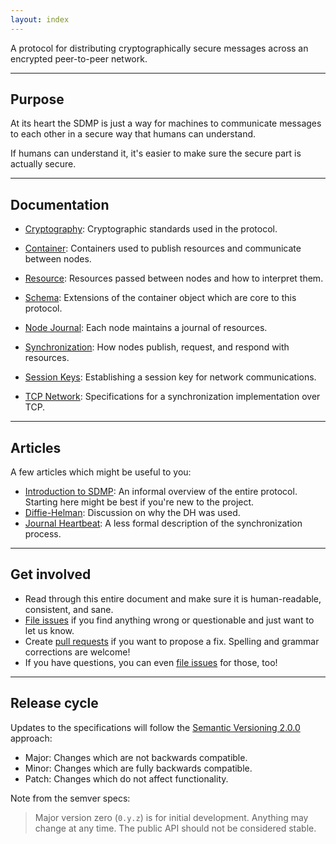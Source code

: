 ```yaml
---
layout: index
---
```



A protocol for distributing cryptographically secure messages across an encrypted
peer-to-peer network.

---

## Purpose

At its heart the SDMP is just a way for machines to communicate messages to each
other in a secure way that humans can understand.

If humans can understand it, it's easier to make sure the secure part is actually secure.

---

## Documentation

* [Cryptography](/cryptography): Cryptographic standards used in the protocol.
* [Container](/container): Containers used to publish resources and communicate between nodes.
* [Resource](/resource): Resources passed between nodes and how to interpret them.

* [Schema](/schema): Extensions of the container object which are core to this protocol.
* [Node Journal](/journal): Each node maintains a journal of resources.
* [Synchronization](/synchronization): How nodes publish, request, and respond with resources.
* [Session Keys](/session): Establishing a session key for network communications.
* [TCP Network](/tcp): Specifications for a synchronization implementation over TCP.

---

## Articles

A few articles which might be useful to you:

* [Introduction to SDMP](/article/introduction): An informal overview of the
	entire protocol. Starting here might be best if you're new to the project.
* [Diffie-Helman](/article/diffie-helman): Discussion on why the DH was used.
* [Journal Heartbeat](/article/journal-heartbeat): A less formal description of
	the synchronization process.

---

## Get involved

* Read through this entire document and make sure it is human-readable, consistent, and sane.
* [File issues][issues] if you find anything wrong or questionable and just want to let us know.
* Create [pull requests][pullrequest] if you want to propose a fix. Spelling and grammar
  corrections are welcome!
* If you have questions, you can even [file issues][issues] for those, too!

---

## Release cycle

Updates to the specifications will follow the [Semantic Versioning 2.0.0][semver] approach:

* Major: Changes which are not backwards compatible.
* Minor: Changes which are fully backwards compatible.
* Patch: Changes which do not affect functionality.

Note from the semver specs:

> Major version zero (`0.y.z`) is for initial development. Anything may change at any
> time. The public API should not be considered stable.


[sdmprepo]: https://github.com/sdmp
[vol]: http://veryopenlicense.com/
[semver]: http://semver.org/
[issues]: https://github.com/sdmp/sdmp.github.io/issues
[pullrequest]: https://github.com/sdmp/sdmp.github.io/pulls
